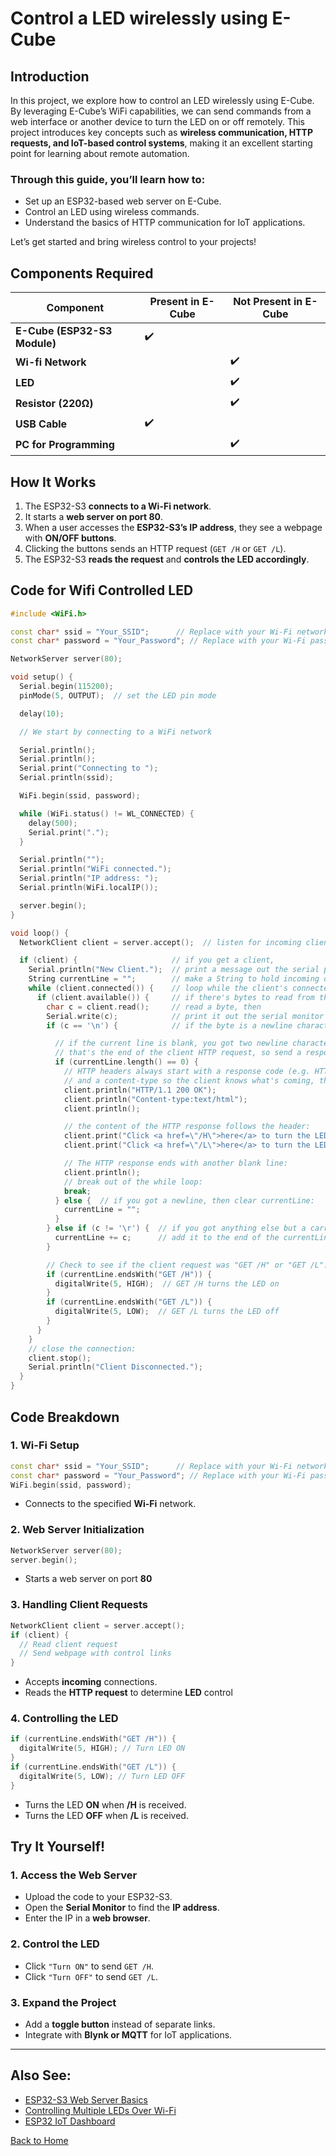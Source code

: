 # **Control a LED wirelessly using E-Cube**

## **Introduction** 

In this project, we explore how to control an LED wirelessly using E-Cube. By leveraging E-Cube’s WiFi capabilities, we can send commands from a web interface or another device to turn the LED on or off remotely. This project introduces key concepts such as **wireless communication, HTTP requests, and IoT-based control systems**, making it an excellent starting point for learning about remote automation.  


### Through this guide, you’ll learn how to:

- Set up an ESP32-based web server on E-Cube.  
- Control an LED using wireless commands.  
- Understand the basics of HTTP communication for IoT applications.  

Let’s get started and bring wireless control to your projects!  

## **Components Required**

| Component                   | Present in E-Cube | Not Present in E-Cube |
|-----------------------------|-------------------|-----------------------|
| **E-Cube (ESP32-S3 Module)**| ✔️                |                       |
| **Wi-fi Network**     |                   |            ✔️        | 
| **LED** | |✔️ |
| **Resistor (220Ω)** ||✔️ |
| **USB Cable**              |            ✔️       |                     |
| **PC for Programming** ||✔️|
 

## **How It Works**
1. The ESP32-S3 **connects to a Wi-Fi network**.
2. It starts a **web server on port 80**.
3. When a user accesses the **ESP32-S3’s IP address**, they see a webpage with **ON/OFF buttons**.
4. Clicking the buttons sends an HTTP request (`GET /H` or `GET /L`).
5. The ESP32-S3 **reads the request** and **controls the LED accordingly**.

## **Code for Wifi Controlled LED**

``` cpp
#include <WiFi.h>

const char* ssid = "Your_SSID";      // Replace with your Wi-Fi network name
const char* password = "Your_Password"; // Replace with your Wi-Fi password

NetworkServer server(80);

void setup() {
  Serial.begin(115200);
  pinMode(5, OUTPUT);  // set the LED pin mode

  delay(10);

  // We start by connecting to a WiFi network

  Serial.println();
  Serial.println();
  Serial.print("Connecting to ");
  Serial.println(ssid);

  WiFi.begin(ssid, password);

  while (WiFi.status() != WL_CONNECTED) {
    delay(500);
    Serial.print(".");
  }

  Serial.println("");
  Serial.println("WiFi connected.");
  Serial.println("IP address: ");
  Serial.println(WiFi.localIP());

  server.begin();
}

void loop() {
  NetworkClient client = server.accept();  // listen for incoming clients

  if (client) {                     // if you get a client,
    Serial.println("New Client.");  // print a message out the serial port
    String currentLine = "";        // make a String to hold incoming data from the client
    while (client.connected()) {    // loop while the client's connected
      if (client.available()) {     // if there's bytes to read from the client,
        char c = client.read();     // read a byte, then
        Serial.write(c);            // print it out the serial monitor
        if (c == '\n') {            // if the byte is a newline character

          // if the current line is blank, you got two newline characters in a row.
          // that's the end of the client HTTP request, so send a response:
          if (currentLine.length() == 0) {
            // HTTP headers always start with a response code (e.g. HTTP/1.1 200 OK)
            // and a content-type so the client knows what's coming, then a blank line:
            client.println("HTTP/1.1 200 OK");
            client.println("Content-type:text/html");
            client.println();

            // the content of the HTTP response follows the header:
            client.print("Click <a href=\"/H\">here</a> to turn the LED on pin 5 on.<br>");
            client.print("Click <a href=\"/L\">here</a> to turn the LED on pin 5 off.<br>");

            // The HTTP response ends with another blank line:
            client.println();
            // break out of the while loop:
            break;
          } else {  // if you got a newline, then clear currentLine:
            currentLine = "";
          }
        } else if (c != '\r') {  // if you got anything else but a carriage return character,
          currentLine += c;      // add it to the end of the currentLine
        }

        // Check to see if the client request was "GET /H" or "GET /L":
        if (currentLine.endsWith("GET /H")) {
          digitalWrite(5, HIGH);  // GET /H turns the LED on
        }
        if (currentLine.endsWith("GET /L")) {
          digitalWrite(5, LOW);  // GET /L turns the LED off
        }
      }
    }
    // close the connection:
    client.stop();
    Serial.println("Client Disconnected.");
  }
}

```

## **Code Breakdown**
### **1. Wi-Fi Setup**
```cpp
const char* ssid = "Your_SSID";      // Replace with your Wi-Fi network name
const char* password = "Your_Password"; // Replace with your Wi-Fi password
WiFi.begin(ssid, password);
```
- Connects to the specified **Wi-Fi** network.

### **2. Web Server Initialization**

```cpp
NetworkServer server(80);
server.begin();
```
- Starts a web server on port **80**

### **3. Handling Client Requests**

```cpp
NetworkClient client = server.accept();
if (client) {
  // Read client request
  // Send webpage with control links
}

```
- Accepts **incoming** connections.
- Reads the **HTTP request** to determine **LED** control

### **4. Controlling the LED**

```cpp
if (currentLine.endsWith("GET /H")) {
  digitalWrite(5, HIGH); // Turn LED ON
}
if (currentLine.endsWith("GET /L")) {
  digitalWrite(5, LOW); // Turn LED OFF
}

```
- Turns the LED **ON** when **/H** is received.
- Turns the LED **OFF** when **/L** is received.

## **Try It Yourself!**
### **1. Access the Web Server**
- Upload the code to your ESP32-S3.
- Open the **Serial Monitor** to find the **IP address**.
- Enter the IP in a **web browser**.

### **2. Control the LED**
- Click `"Turn ON"` to send `GET /H`.
- Click `"Turn OFF"` to send `GET /L`.

### **3. Expand the Project**
- Add a **toggle button** instead of separate links.
- Integrate with **Blynk or MQTT** for IoT applications.

---
## **Also See:**
- [ESP32-S3 Web Server Basics](/en/iot/webserver.md)  
- [Controlling Multiple LEDs Over Wi-Fi](/en/iot/multiple_leds.md)  
- [ESP32 IoT Dashboard](/en/iot/dashboard.md)  

[Back to Home](./index.md)